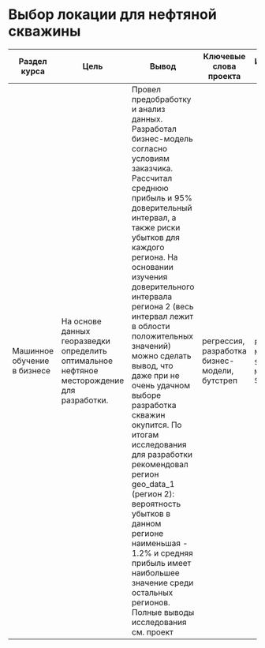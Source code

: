 # Выбор локации для нефтяной скважины

Раздел курса | Цель | Вывод | Ключевые слова проекта | Используемые библиотеки | Ключевые слова
------------- |---------------- | ---------------- | ---------------- | ----------------------- | -----------------------
Машинное обучение в бизнесе |На основе данных георазведки определить оптимальное нефтяное месторождение для разработки.  | Провел предобработку и анализ данных. Разработал бизнес-модель согласно условиям заказчика. Рассчитал среднюю прибыль и 95% доверительный интервал, а также риски убытков для каждого региона. На основании изучения доверительного интервала региона 2 (весь интервал лежит в облости положительных значений) можно сделать вывод, что даже при не очень удачном выборе разработка скважин окупится. По итогам исследования для разработки рекомендовал регион geo_data_1 (регион 2): вероятность убытков в данном регионе наименьшая - 1.2% и средняя прибыль имеет наибольшее значение среди остальных регионов. Полные выводы исследования см. проект| регрессия, разработка бизнес-модели, бутстреп  | `Python`, `Pandas`, `Numpy`, `Scipy`, `Seaborn`, `Matplotlib`, `Scikit-learn` | регрессия, bootstrap, разработка бизнес-модели


